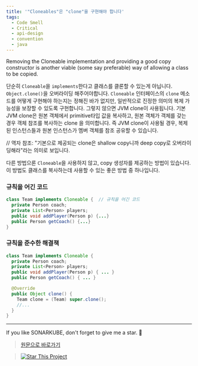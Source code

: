 ```yaml
---
title: '"Cloneables"은 "clone"을 구현해야 합니다'
tags:
  - Code Smell
  - Critical
  - api-design
  - convention
  - java
---
```


Removing the Cloneable implementation and providing a good copy constructor is another viable (some say preferable) way of allowing a class to be copied.

단순히 `Cloneable`을 `implements`한다고 클래스를 클론할 수 있는게 아닙니다. `Object.clone()`을 오버라이딩 해주어야합니다.
`Cloneable` 인터페이스의 `clone` 메소드를 어떻게 구현해야 하는지는 정해진 바가 없지만, 일반적으로 진정한 의미의 복제 가능성을 보장할 수 있도록 구현합니다.
그렇지 않으면 JVM clone이 사용됩니다. 기본 JVM clone은 원본 객체에서 primitive타입 값을 복사하고, 원본 객체가 객체를 갖는 경우 객체 참조를 복사하는 clone 을 의미합니다.
즉 JVM clone이 사용될 경우, 복제된 인스턴스들과 원본 인스턴스가 멤버 객체를 참조 공유할 수 있습니다.

// 역자 참조: "기본으로 제공되는 clone은 shallow copy니까 deep copy로 오버라이딩해라"라는 의미로 보입니다.

다른 방법으론 `Cloneable`을 사용하지 않고, copy 생성자를 제공하는 방법이 있습니다.
이 방법도 클래스를 복사하는데 사용할 수 있는 좋은 방법 중 하나입니다.

### 규칙을 어긴 코드

```java
class Team implements Cloneable {  // 규칙을 어긴 코드
  private Person coach;
  private List<Person> players;
  public void addPlayer(Person p) {...}
  public Person getCoach() {...}
}
```

### 규칙을 준수한 해결책

```java
class Team implements Cloneable {
  private Person coach;
  private List<Person> players;
  public void addPlayer(Person p) { ... }
  public Person getCoach() { ... }

  @Override
  public Object clone() {
    Team clone = (Team) super.clone();
    //...
  }
}
```

---

If you like SONARKUBE, don't forget to give me a star. :star2:

> [원문으로 바로가기](https://rules.sonarsource.com/java/tag/api-design/RSPEC-2157)

> [![Star This Project](https://img.shields.io/github/stars/kantabile/sonarkube.svg?label=Stars&style=social)](https://github.com/kantabile/sonarkube)
